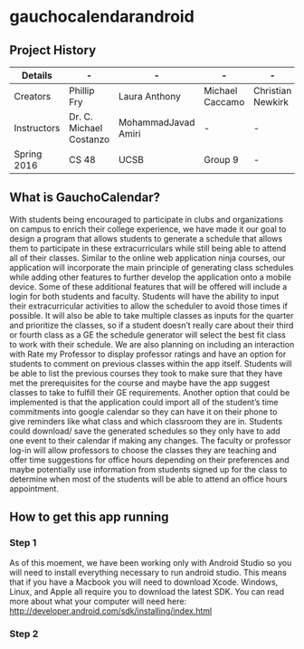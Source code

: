 # gauchocalendarandroid

## Project History

| Details      | -                       | -                   |-                 |-                  |-                 |
| -------------|-------------------------|---------------------|------------------|-------------------|------------------|
| Creators     | Phillip Fry             | Laura Anthony       | Michael Caccamo  | Christian Newkirk | Jonathan Segovia |
| Instructors  | Dr. C. Michael Costanzo | MohammadJavad Amiri |-                 |-                  |-                 |
| Spring 2016  | CS 48                   | UCSB                | Group 9          |-                  |-                 |

## What is GauchoCalendar?
With students being encouraged to participate in clubs and organizations on campus to enrich their college experience, 
we have made it our goal to design a program that allows students to generate a schedule that allows them to participate 
in these extracurriculars while still being able to attend all of their classes. Similar to the online web application ninja courses,
our application will incorporate the main principle of generating class schedules while adding other features to further develop the 
application onto a mobile device. Some of these additional features that will be offered will include a login for both students and 
faculty. Students will have the ability to input their extracurricular activities to allow the scheduler to avoid those times if 
possible. It will also be able to take multiple classes as inputs for the quarter and prioritize the classes, so if a student doesn’t
really care about their third or fourth class as a GE the schedule generator will select the best fit class to work with their schedule. We are also planning on including an interaction with Rate my Professor to display professor ratings and have an option for students to comment on previous classes within the app itself. Students will be able to list the previous courses they took to make sure that they have met the prerequisites for the course and maybe have the app suggest classes to take to fulfill their GE requirements. Another option that could be implemented is that the application could import all of the student’s time commitments into google calendar so they can have it on their phone to give reminders like what class and which classroom they are in. Students could download/ save the generated schedules so they only have to add one event to their calendar if making any changes. The faculty or professor log-in will allow professors to choose the classes they are teaching and offer time suggestions for office hours depending on their preferences and maybe potentially use information from students signed up for the class to determine when most of the students will be able to attend an office hours appointment. 

## How to get this app running
### Step 1
As of this moement, we have been working only with Android Studio so you will need to install everything necessary to run android studio. This means that if you have a Macbook you will need to download Xcode. Windows, Linux, and Apple all require you to download the latest SDK. You can read more about what your computer will need here:
http://developer.android.com/sdk/installing/index.html

### Step 2
